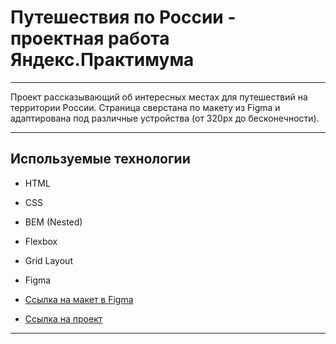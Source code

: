 # Путешествия по России - проектная работа Яндекс.Практимума

------------------------------------------------------------

Проект рассказывающий об интересных местах для путешествий на территории России. Страница сверстана по макету из Figma и адаптирована под различные устройства (от 320px до бесконечности).

------------------------------------------------------------

## Используемые технологии
* HTML
* CSS
* BEM (Nested)
* Flexbox
* Grid Layout
* Figma

* [Ссылка на макет в Figma](https://www.figma.com/file/5S2WSbEFL6awjVWJ0NWL8Q/Sprint-3_-Russia-_-desktop-mobile?node-id=28503%3A0)

* [Ссылка на проект](https://SvytoslavDzis1.github.io/russian-travel/index.html)

------------------------------------------------------------
